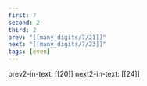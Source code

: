 ```yaml
---
first: 7
second: 2
third: 2
prev: "[[many_digits/7/21]]"
next: "[[many_digits/7/23]]"
tags: [even]
---
```

prev2-in-text: [[20]]
next2-in-text: [[24]]
